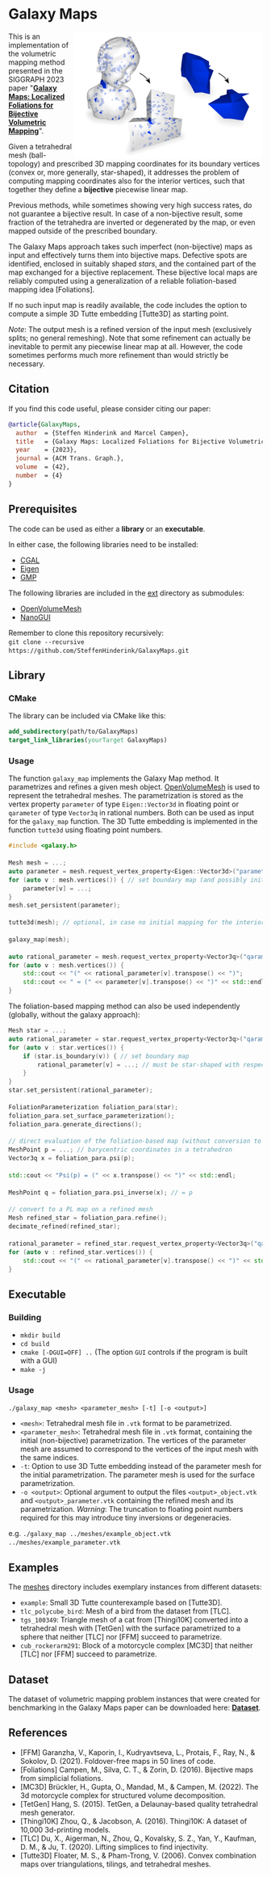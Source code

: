 # Galaxy Maps

<img src=galaxy-maps-image.jpg width=375 align=right>

This is an implementation of the volumetric mapping method presented in the SIGGRAPH 2023 paper
"[**Galaxy Maps: Localized Foliations for Bijective Volumetric Mapping**](http://graphics.cs.uos.de/papers/galaxy-maps-preprint.pdf)".

Given a tetrahedral mesh (ball-topology) and prescribed 3D mapping coordinates for its boundary vertices (convex or, more generally, star-shaped),
it addresses the problem of computing mapping coordinates also for the interior vertices,
such that together they define a **bijective** piecewise linear map.

Previous methods, while sometimes showing very high success rates, do not guarantee a bijective result.
In case of a non-bijective result, some fraction of the tetrahedra are inverted or degenerated by the map,
or even mapped outside of the prescribed boundary.

The Galaxy Maps approach takes such imperfect (non-bijective) maps as input and effectively turns them into bijective maps.
Defective spots are identified, enclosed in suitably shaped *stars*, and the contained part of the map exchanged for a bijective replacement.
These bijective local maps are reliably computed using a generalization of a reliable foliation-based mapping idea [Foliations].

If no such input map is readily available, the code includes the option to compute a simple 3D Tutte embedding [Tutte3D] as starting point.

*Note*: The output mesh is a refined version of the input mesh (exclusively splits; no general remeshing).
Note that some refinement can actually be inevitable to permit any piecewise linear map at all.
However, the code sometimes performs much more refinement than would strictly be necessary.

## Citation

If you find this code useful, please consider citing our paper:

```bibtex
@article{GalaxyMaps,
  author  = {Steffen Hinderink and Marcel Campen},
  title   = {Galaxy Maps: Localized Foliations for Bijective Volumetric Mapping},
  year    = {2023},
  journal = {ACM Trans. Graph.},
  volume  = {42},
  number  = {4}
}
```

## Prerequisites

The code can be used as either a **library** or an **executable**.

In either case, the following libraries need to be installed:

- [CGAL](https://www.cgal.org)
- [Eigen](https://eigen.tuxfamily.org)
- [GMP](https://gmplib.org)

The following libraries are included in the [ext](ext) directory as submodules:

- [OpenVolumeMesh](https://gitlab.vci.rwth-aachen.de:9000/OpenVolumeMesh/OpenVolumeMesh.git)
- [NanoGUI](https://github.com/mitsuba-renderer/nanogui.git)

Remember to clone this repository recursively:\
```git clone --recursive https://github.com/SteffenHinderink/GalaxyMaps.git```

## Library

### CMake

The library can be included via CMake like this:

```cmake
add_subdirectory(path/to/GalaxyMaps)
target_link_libraries(yourTarget GalaxyMaps)
```

### Usage

The function ```galaxy_map``` implements the Galaxy Map method.
It parametrizes and refines a given mesh object.
[OpenVolumeMesh](https://www.graphics.rwth-aachen.de/software/openvolumemesh/)
is used to represent the tetrahedral meshes.
The parametrization is stored as the vertex property ```parameter``` of type ```Eigen::Vector3d``` in floating point
or ```qarameter``` of type ```Vector3q``` in rational numbers.
Both can be used as input for the ```galaxy_map``` function.
The 3D Tutte embedding is implemented in the function ```tutte3d``` using floating point numbers.

```cpp
#include <galaxy.h>

Mesh mesh = ...;
auto parameter = mesh.request_vertex_property<Eigen::Vector3d>("parameter");
for (auto v : mesh.vertices()) { // set boundary map (and possibly initial imperfect interior map)
    parameter[v] = ...;
}
mesh.set_persistent(parameter);

tutte3d(mesh); // optional, in case no initial mapping for the interior was set

galaxy_map(mesh);

auto rational_parameter = mesh.request_vertex_property<Vector3q>("qarameter");
for (auto v : mesh.vertices()) {
    std::cout << "(" << rational_parameter[v].transpose() << ")";
    std::cout << " ≈ (" << parameter[v].transpose() << ")" << std::endl;
}
```

The foliation-based mapping method can also be used independently (globally, without the galaxy approach):

```cpp
Mesh star = ...;
auto rational_parameter = star.request_vertex_property<Vector3q>("qarameter");
for (auto v : star.vertices()) {
    if (star.is_boundary(v)) { // set boundary map
        rational_parameter[v] = ...; // must be star-shaped with respect to origin (0, 0, 0)
    }
}
star.set_persistent(rational_parameter);

FoliationParameterization foliation_para(star);
foliation_para.set_surface_parameterization();
foliation_para.generate_directions();

// direct evaluation of the foliation-based map (without conversion to an exlicit PL map)
MeshPoint p = ...; // barycentric coordinates in a tetrahedron
Vector3q x = foliation_para.psi(p);

std::cout << "Psi(p) = (" << x.transpose() << ")" << std::endl;

MeshPoint q = foliation_para.psi_inverse(x); // = p

// convert to a PL map on a refined mesh
Mesh refined_star = foliation_para.refine();
decimate_refined(refined_star);

rational_parameter = refined_star.request_vertex_property<Vector3q>("qarameter");
for (auto v : refined_star.vertices()) {
    std::cout << "(" << rational_parameter[v].transpose() << ")" << std::endl;
}
```

## Executable

### Building

- ```mkdir build```
- ```cd build```
- ```cmake [-DGUI=OFF] ..``` (The option ```GUI``` controls if the program is built with a GUI)
- ```make -j```

### Usage

```./galaxy_map <mesh> <parameter_mesh> [-t] [-o <output>]```

- ```<mesh>```:
Tetrahedral mesh file in ```.vtk``` format to be parametrized.
- ```<parameter_mesh>```:
Tetrahedral mesh file in ```.vtk``` format, containing the initial (non-bijective) parametrization.
The vertices of the parameter mesh are assumed to correspond to the vertices of the input mesh with the same indices.
- ```-t```:
Option to use 3D Tutte embedding instead of the parameter mesh for the initial parametrization.
The parameter mesh is used for the surface parametrization.
- ```-o <output>```:
Optional argument to output the files ```<output>_object.vtk``` and ```<output>_parameter.vtk``` containing the refined mesh and its parametrization.
*Warning*: The truncation to floating point numbers required for this may introduce tiny inversions or degeneracies.

e.g. ```./galaxy_map ../meshes/example_object.vtk ../meshes/example_parameter.vtk```

## Examples

The [meshes](meshes) directory includes exemplary instances from different datasets:
- ```example```:
Small 3D Tutte counterexample based on [Tutte3D].
- ```tlc_polycube_bird```:
Mesh of a bird from the dataset from [TLC].
- ```tgs_100349```:
Triangle mesh of a cat from [Thingi10K] converted into a tetrahedral mesh with [TetGen] with the surface parametrized to a sphere that neither [TLC] nor [FFM] succeed to parametrize.
- ```cub_rockerarm291```:
Block of a motorcycle complex [MC3D] that neither [TLC] nor [FFM] succeed to parametrize.

## Dataset

The dataset of volumetric mapping problem instances that were created for benchmarking in the Galaxy Maps paper can be downloaded here:
[**Dataset**](http://graphics.cs.uos.de/papers/galaxy-maps-data.zip).

## References

- [FFM] Garanzha, V., Kaporin, I., Kudryavtseva, L., Protais, F., Ray, N., & Sokolov, D. (2021). Foldover-free maps in 50 lines of code.
- [Foliations] Campen, M., Silva, C. T., & Zorin, D. (2016). Bijective maps from simplicial foliations.
- [MC3D] Brückler, H., Gupta, O., Mandad, M., & Campen, M. (2022). The 3d motorcycle complex for structured volume decomposition.
- [TetGen] Hang, S. (2015). TetGen, a Delaunay-based quality tetrahedral mesh generator.
- [Thingi10K] Zhou, Q., & Jacobson, A. (2016). Thingi10K: A dataset of 10,000 3d-printing models.
- [TLC] Du, X., Aigerman, N., Zhou, Q., Kovalsky, S. Z., Yan, Y., Kaufman, D. M., & Ju, T. (2020). Lifting simplices to find injectivity.
- [Tutte3D] Floater, M. S., & Pham-Trong, V. (2006). Convex combination maps over triangulations, tilings, and tetrahedral meshes.
